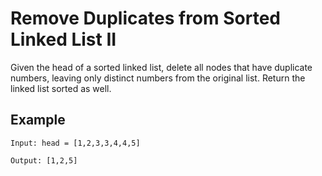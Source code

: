 #  Remove Duplicates from Sorted Linked List II
Given the head of a sorted linked list, delete all nodes that have duplicate numbers, leaving only distinct numbers from the original list. Return the linked list sorted as well.

## Example

```
Input: head = [1,2,3,3,4,4,5]

Output: [1,2,5]

```

